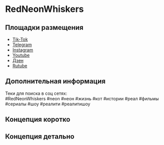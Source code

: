 # RedNeonWhiskers

## Площадки размещения
- [Tik-Tok](https://www.tiktok.com/@redneonwhiskers)
- [Telegram](https://t.me/RedNeonWhiskers)
- [Instagram](https://www.instagram.com/redneonwhiskers/)
- [Youtube](https://www.youtube.com/@RedNeonWhiskersRU)
- [Дзен](https://dzen.ru/id/65b13fc9964d231c33cc7c4b)
- [Rutube](https://rutube.ru/channel/34844768/)

## Дополнительная информация
Теки для поиска в соц сетях: <br>
#RedNeonWhiskers #neon #неон #жизнь #кот #истории #реал #фильмы #сериалы #шоу #реалити #реалитишоу
## Концепция коротко

## Концепция детально
